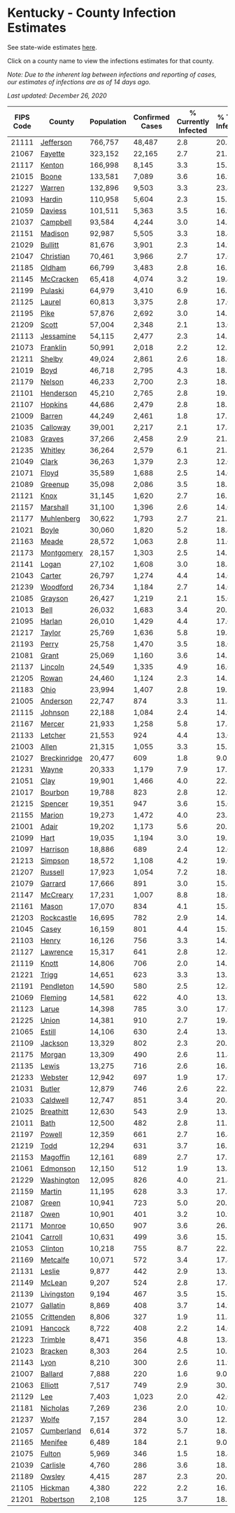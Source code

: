 # Kentucky - County Infection Estimates

See state-wide estimates [here](/infections/us-ky).

Click on a county name to view the infections estimates for that county.

*Note: Due to the inherent lag between infections and reporting of cases, our estimates of infections are as of 14 days ago.*

*Last updated: December 26, 2020*

|   FIPS Code |                       County |   Population |   Confirmed Cases |   % Currently Infected |   % Total Infected |
|-------------|------------------------------|--------------|-------------------|------------------------|--------------------|
|       21111 |       [Jefferson](jefferson) |      766,757 |            48,487 |                    2.8 |               20.3 |
|       21067 |           [Fayette](fayette) |      323,152 |            22,165 |                    2.7 |               21.5 |
|       21117 |             [Kenton](kenton) |      166,998 |             8,145 |                    3.3 |               15.7 |
|       21015 |               [Boone](boone) |      133,581 |             7,089 |                    3.6 |               16.9 |
|       21227 |             [Warren](warren) |      132,896 |             9,503 |                    3.3 |               23.4 |
|       21093 |             [Hardin](hardin) |      110,958 |             5,604 |                    2.3 |               15.7 |
|       21059 |           [Daviess](daviess) |      101,511 |             5,363 |                    3.5 |               16.9 |
|       21037 |         [Campbell](campbell) |       93,584 |             4,244 |                    3.0 |               14.3 |
|       21151 |           [Madison](madison) |       92,987 |             5,505 |                    3.3 |               18.4 |
|       21029 |           [Bullitt](bullitt) |       81,676 |             3,901 |                    2.3 |               14.9 |
|       21047 |       [Christian](christian) |       70,461 |             3,966 |                    2.7 |               17.6 |
|       21185 |             [Oldham](oldham) |       66,799 |             3,483 |                    2.8 |               16.5 |
|       21145 |       [McCracken](mccracken) |       65,418 |             4,074 |                    3.2 |               19.4 |
|       21199 |           [Pulaski](pulaski) |       64,979 |             3,410 |                    6.9 |               16.7 |
|       21125 |             [Laurel](laurel) |       60,813 |             3,375 |                    2.8 |               17.0 |
|       21195 |                 [Pike](pike) |       57,876 |             2,692 |                    3.0 |               14.1 |
|       21209 |               [Scott](scott) |       57,004 |             2,348 |                    2.1 |               13.0 |
|       21113 |       [Jessamine](jessamine) |       54,115 |             2,477 |                    2.3 |               14.5 |
|       21073 |         [Franklin](franklin) |       50,991 |             2,018 |                    2.2 |               12.5 |
|       21211 |             [Shelby](shelby) |       49,024 |             2,861 |                    2.6 |               18.6 |
|       21019 |                 [Boyd](boyd) |       46,718 |             2,795 |                    4.3 |               18.7 |
|       21179 |             [Nelson](nelson) |       46,233 |             2,700 |                    2.3 |               18.1 |
|       21101 |       [Henderson](henderson) |       45,210 |             2,765 |                    2.8 |               19.1 |
|       21107 |           [Hopkins](hopkins) |       44,686 |             2,479 |                    2.8 |               18.5 |
|       21009 |             [Barren](barren) |       44,249 |             2,461 |                    1.8 |               17.2 |
|       21035 |         [Calloway](calloway) |       39,001 |             2,217 |                    2.1 |               17.8 |
|       21083 |             [Graves](graves) |       37,266 |             2,458 |                    2.9 |               21.5 |
|       21235 |           [Whitley](whitley) |       36,264 |             2,579 |                    6.1 |               21.5 |
|       21049 |               [Clark](clark) |       36,263 |             1,379 |                    2.3 |               12.0 |
|       21071 |               [Floyd](floyd) |       35,589 |             1,688 |                    2.5 |               14.6 |
|       21089 |           [Greenup](greenup) |       35,098 |             2,086 |                    3.5 |               18.3 |
|       21121 |                 [Knox](knox) |       31,145 |             1,620 |                    2.7 |               16.2 |
|       21157 |         [Marshall](marshall) |       31,100 |             1,396 |                    2.6 |               14.0 |
|       21177 |     [Muhlenberg](muhlenberg) |       30,622 |             1,793 |                    2.7 |               21.1 |
|       21021 |               [Boyle](boyle) |       30,060 |             1,820 |                    5.2 |               18.4 |
|       21163 |               [Meade](meade) |       28,572 |             1,063 |                    2.8 |               11.6 |
|       21173 |     [Montgomery](montgomery) |       28,157 |             1,303 |                    2.5 |               14.5 |
|       21141 |               [Logan](logan) |       27,102 |             1,608 |                    3.0 |               18.8 |
|       21043 |             [Carter](carter) |       26,797 |             1,274 |                    4.4 |               14.6 |
|       21239 |         [Woodford](woodford) |       26,734 |             1,184 |                    2.7 |               14.0 |
|       21085 |           [Grayson](grayson) |       26,427 |             1,219 |                    2.1 |               15.0 |
|       21013 |                 [Bell](bell) |       26,032 |             1,683 |                    3.4 |               20.2 |
|       21095 |             [Harlan](harlan) |       26,010 |             1,429 |                    4.4 |               17.0 |
|       21217 |             [Taylor](taylor) |       25,769 |             1,636 |                    5.8 |               19.8 |
|       21193 |               [Perry](perry) |       25,758 |             1,470 |                    3.5 |               18.0 |
|       21081 |               [Grant](grant) |       25,069 |             1,160 |                    3.6 |               14.5 |
|       21137 |           [Lincoln](lincoln) |       24,549 |             1,335 |                    4.9 |               16.6 |
|       21205 |               [Rowan](rowan) |       24,460 |             1,124 |                    2.3 |               14.1 |
|       21183 |                 [Ohio](ohio) |       23,994 |             1,407 |                    2.8 |               19.1 |
|       21005 |         [Anderson](anderson) |       22,747 |               874 |                    3.3 |               11.8 |
|       21115 |           [Johnson](johnson) |       22,188 |             1,084 |                    2.4 |               14.9 |
|       21167 |             [Mercer](mercer) |       21,933 |             1,258 |                    5.8 |               17.8 |
|       21133 |           [Letcher](letcher) |       21,553 |               924 |                    4.4 |               13.0 |
|       21003 |               [Allen](allen) |       21,315 |             1,055 |                    3.3 |               15.5 |
|       21027 | [Breckinridge](breckinridge) |       20,477 |               609 |                    1.8 |                9.0 |
|       21231 |               [Wayne](wayne) |       20,333 |             1,179 |                    7.9 |               17.7 |
|       21051 |                 [Clay](clay) |       19,901 |             1,466 |                    4.0 |               22.2 |
|       21017 |           [Bourbon](bourbon) |       19,788 |               823 |                    2.8 |               12.9 |
|       21215 |           [Spencer](spencer) |       19,351 |               947 |                    3.6 |               15.6 |
|       21155 |             [Marion](marion) |       19,273 |             1,472 |                    4.0 |               23.8 |
|       21001 |               [Adair](adair) |       19,202 |             1,173 |                    5.6 |               20.7 |
|       21099 |                 [Hart](hart) |       19,035 |             1,194 |                    3.0 |               19.3 |
|       21097 |         [Harrison](harrison) |       18,886 |               689 |                    2.4 |               12.0 |
|       21213 |           [Simpson](simpson) |       18,572 |             1,108 |                    4.2 |               19.0 |
|       21207 |           [Russell](russell) |       17,923 |             1,054 |                    7.2 |               18.9 |
|       21079 |           [Garrard](garrard) |       17,666 |               891 |                    3.0 |               15.8 |
|       21147 |         [McCreary](mccreary) |       17,231 |             1,007 |                    8.8 |               18.0 |
|       21161 |               [Mason](mason) |       17,070 |               834 |                    4.1 |               15.4 |
|       21203 |     [Rockcastle](rockcastle) |       16,695 |               782 |                    2.9 |               14.7 |
|       21045 |               [Casey](casey) |       16,159 |               801 |                    4.4 |               15.9 |
|       21103 |               [Henry](henry) |       16,126 |               756 |                    3.3 |               14.9 |
|       21127 |         [Lawrence](lawrence) |       15,317 |               641 |                    2.8 |               12.8 |
|       21119 |               [Knott](knott) |       14,806 |               706 |                    2.0 |               14.5 |
|       21221 |               [Trigg](trigg) |       14,651 |               623 |                    3.3 |               13.3 |
|       21191 |       [Pendleton](pendleton) |       14,590 |               580 |                    2.5 |               12.4 |
|       21069 |           [Fleming](fleming) |       14,581 |               622 |                    4.0 |               13.2 |
|       21123 |               [Larue](larue) |       14,398 |               785 |                    3.0 |               17.0 |
|       21225 |               [Union](union) |       14,381 |               910 |                    2.7 |               19.4 |
|       21065 |             [Estill](estill) |       14,106 |               630 |                    2.4 |               13.5 |
|       21109 |           [Jackson](jackson) |       13,329 |               802 |                    2.3 |               20.5 |
|       21175 |             [Morgan](morgan) |       13,309 |               490 |                    2.6 |               11.4 |
|       21135 |               [Lewis](lewis) |       13,275 |               716 |                    2.6 |               16.8 |
|       21233 |           [Webster](webster) |       12,942 |               697 |                    1.9 |               17.0 |
|       21031 |             [Butler](butler) |       12,879 |               746 |                    2.6 |               22.2 |
|       21033 |         [Caldwell](caldwell) |       12,747 |               851 |                    3.4 |               20.8 |
|       21025 |       [Breathitt](breathitt) |       12,630 |               543 |                    2.9 |               13.2 |
|       21011 |                 [Bath](bath) |       12,500 |               482 |                    2.8 |               11.7 |
|       21197 |             [Powell](powell) |       12,359 |               661 |                    2.7 |               16.4 |
|       21219 |                 [Todd](todd) |       12,294 |               631 |                    3.7 |               16.3 |
|       21153 |         [Magoffin](magoffin) |       12,161 |               689 |                    2.7 |               17.5 |
|       21061 |         [Edmonson](edmonson) |       12,150 |               512 |                    1.9 |               13.8 |
|       21229 |     [Washington](washington) |       12,095 |               826 |                    4.0 |               21.4 |
|       21159 |             [Martin](martin) |       11,195 |               628 |                    3.3 |               17.3 |
|       21087 |               [Green](green) |       10,941 |               723 |                    5.0 |               20.7 |
|       21187 |                 [Owen](owen) |       10,901 |               401 |                    3.2 |               10.9 |
|       21171 |             [Monroe](monroe) |       10,650 |               907 |                    3.6 |               26.2 |
|       21041 |           [Carroll](carroll) |       10,631 |               499 |                    3.6 |               15.7 |
|       21053 |           [Clinton](clinton) |       10,218 |               755 |                    8.7 |               22.7 |
|       21169 |         [Metcalfe](metcalfe) |       10,071 |               572 |                    3.4 |               17.4 |
|       21131 |             [Leslie](leslie) |        9,877 |               442 |                    2.9 |               13.7 |
|       21149 |             [McLean](mclean) |        9,207 |               524 |                    2.8 |               17.8 |
|       21139 |     [Livingston](livingston) |        9,194 |               467 |                    3.5 |               15.7 |
|       21077 |         [Gallatin](gallatin) |        8,869 |               408 |                    3.7 |               14.9 |
|       21055 |     [Crittenden](crittenden) |        8,806 |               327 |                    1.9 |               11.8 |
|       21091 |           [Hancock](hancock) |        8,722 |               408 |                    2.2 |               14.6 |
|       21223 |           [Trimble](trimble) |        8,471 |               356 |                    4.8 |               13.4 |
|       21023 |           [Bracken](bracken) |        8,303 |               264 |                    2.5 |               10.3 |
|       21143 |                 [Lyon](lyon) |        8,210 |               300 |                    2.6 |               11.9 |
|       21007 |           [Ballard](ballard) |        7,888 |               220 |                    1.6 |                9.0 |
|       21063 |           [Elliott](elliott) |        7,517 |               749 |                    2.9 |               30.7 |
|       21129 |                   [Lee](lee) |        7,403 |             1,023 |                    2.0 |               42.0 |
|       21181 |         [Nicholas](nicholas) |        7,269 |               236 |                    2.0 |               10.0 |
|       21237 |               [Wolfe](wolfe) |        7,157 |               284 |                    3.0 |               12.1 |
|       21057 |     [Cumberland](cumberland) |        6,614 |               372 |                    5.7 |               18.1 |
|       21165 |           [Menifee](menifee) |        6,489 |               184 |                    2.1 |                9.0 |
|       21075 |             [Fulton](fulton) |        5,969 |               346 |                    1.5 |               18.4 |
|       21039 |         [Carlisle](carlisle) |        4,760 |               286 |                    3.6 |               18.7 |
|       21189 |             [Owsley](owsley) |        4,415 |               287 |                    2.3 |               20.5 |
|       21105 |           [Hickman](hickman) |        4,380 |               222 |                    2.2 |               16.5 |
|       21201 |       [Robertson](robertson) |        2,108 |               125 |                    3.7 |               18.5 |